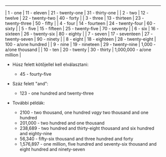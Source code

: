 
---

| 1 - one | 11 - eleven | 21 - twenty-one | 31 - thirty-one |
| 2 - two | 12 - twelve | 22 - twenty-two | 40 - forty |
| 3 - three | 13 - thirteen | 23 - twenty-three | 50 - fifty |
| 4 - four | 14 - fourteen | 24 - twenty-four | 60 - sixty |
| 5 - five | 15 - fifteen | 25 - twenty-five | 70 - seventy |
| 6 - six | 16 - sixteen | 26 - twenty-six | 80 - eighty |
| 7 - seven | 17 - seventeen | 27 - twenty-seven | 90 - ninety |
| 8 - eight | 18 - eighteen | 28 - twenty-eight | 100 - a/one hundred |
| 9 - nine | 19 - nineteen | 29 - twenty-nine | 1,000 - a/one thousand |
| 10 - ten 	| 20 - twenty | 30 - thirty | 1,000,000 - a/one million |


- Húsz felett kötőjellel kell elválasztani:
   - 45 - fourty-five
- Száz felett "and":
   - 123 - one hundred and twenty-three

- További példák:
   - 2100 - two thousand, one hundred *vagy* two thousand and one hundred
   - 201,000 - two hundred and one thousand
   - 238,689 - two hundred and thirty-eight thousand and six hundred and eighty-nine
   - 56,340 - fifty-six thousand and three hundred and forty
   - 1,576,897 - one million, five hundred and seventy-six thousand and eight hundred and ninety-seven






